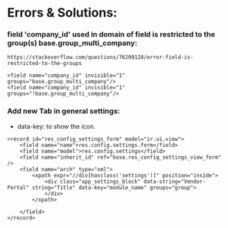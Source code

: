 # Errors & Solutions:

### field 'company_id' used in domain of field is restricted to the group(s) base.group_multi_company:
```
https://stackoverflow.com/questions/76209128/error-field-is-restricted-to-the-groups

<field name="company_id" invisible="1" groups="base.group_multi_company"/>
<field name="company_id" invisible="1" groups="!base.group_multi_company"/>
```
### Add new Tab in general settings:
- data-key: to show the icon.
```
<record id="res_config_settings_form" model="ir.ui.view">
    <field name="name">res.config.settings.form</field>
    <field name="model">res.config.settings</field>
    <field name="inherit_id" ref="base.res_config_settings_view_form" />
    <field name="arch" type="xml">
        <xpath expr="//div[hasclass('settings')]" position="inside">
            <div class="app_settings_block" data-string="Vendor-Portal" string="Title" data-key="module_name" groups="group">
            </div>
        </xpath>
    
    </field>
</record>
```